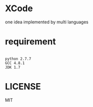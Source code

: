 XCode
===
one idea implemented by multi languages

requirement
===
```shell

python 2.7.7  
GCC 4.8.1  
JDK 1.7
```



LICENSE
===
MIT